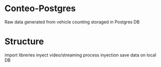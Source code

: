 # Conteo-Postgres
Raw data generated from vehicle counting storaged in Postgres DB

# Structure

import libreries
inyect video/streaming
process inyection
save data on local DB
